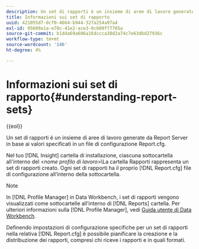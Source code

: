 ```yaml
---
description: Un set di rapporti è un insieme di aree di lavoro generate da Report Server in base ai valori specificati in un file di configurazione Report.cfg.
title: Informazioni sui set di rapporto
uuid: 421055d7-0cf0-4664-b944-327a254a97a4
exl-id: 95609a1a-e70c-41e2-ace3-0cb09f77705a
source-git-commit: b1dda69a606a16dccca30d2a74c7e63dbd27936c
workflow-type: tm+mt
source-wordcount: '146'
ht-degree: 4%

---
```


# Informazioni sui set di rapporto{#understanding-report-sets}

{{eol}}

Un set di rapporti è un insieme di aree di lavoro generate da Report Server in base ai valori specificati in un file di configurazione Report.cfg.

Nel tuo [!DNL Insight] cartella di installazione, ciascuna sottocartella all&#39;interno del &lt;*nome profilo di lavoro*>\La cartella Rapporti rappresenta un set di rapporti creato. Ogni set di rapporti ha il proprio [!DNL Report.cfg] file di configurazione all’interno della sottocartella.

>[!NOTE]
>
>In [!DNL Profile Manager] in Data Workbench, i set di rapporti vengono visualizzati come sottocartelle all’interno di [!DNL Reports] cartella. Per ulteriori informazioni sulla [!DNL Profile Manager], vedi [Guida utente di Data Workbench](https://experienceleague.adobe.com/docs/data-workbench/using/home.html#Data_Workbench_Help).

Definendo impostazioni di configurazione specifiche per un set di rapporti nella relativa [!DNL Report.cfg] è possibile pianificare la creazione e la distribuzione dei rapporti, compresi chi riceve i rapporti e in quali formati.
